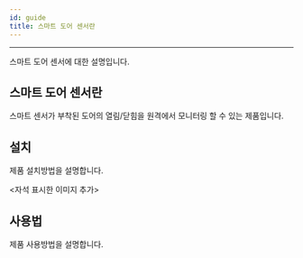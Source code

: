 ```yaml
---
id: guide
title: 스마트 도어 센서란
---
```


---

스마트 도어 센서에 대한 설명입니다.

## 스마트 도어 센서란

스마트 센서가 부착된 도어의 열림/닫힘을 원격에서 모니터링 할 수 있는 제품입니다.

## 설치
제품 설치방법을 설명합니다.

<자석 표시한 이미지 추가>



## 사용법
제품 사용방법을 설명합니다.
